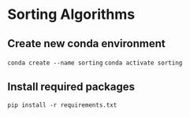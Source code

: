 # Sorting Algorithms 


## Create new conda environment
`conda create --name sorting`
`conda activate sorting`

## Install required packages
`pip install -r requirements.txt`

